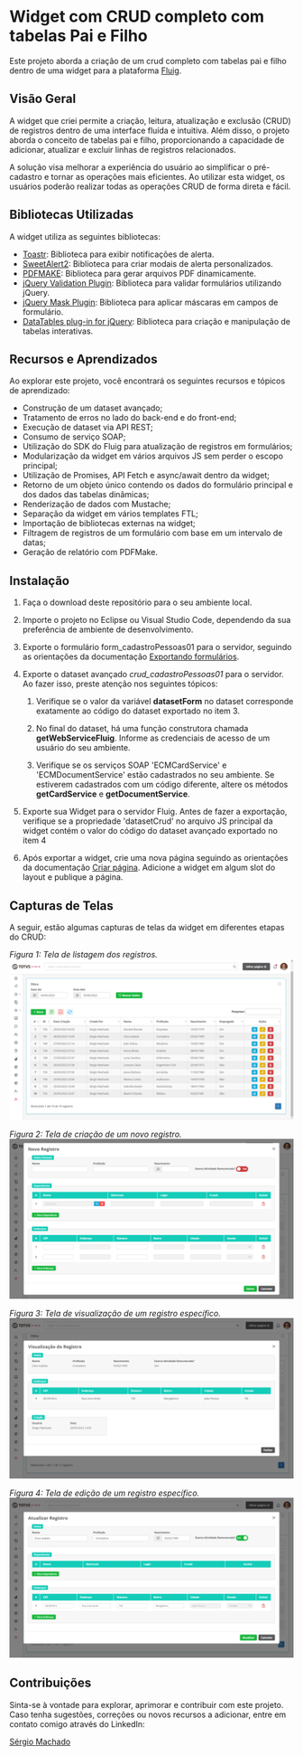 # Widget com CRUD completo com tabelas Pai e Filho

Este projeto aborda a criação de um crud completo com tabelas pai e filho dentro de uma widget para a plataforma [Fluig](https://www.totvs.com/fluig/).

## Visão Geral

A widget que criei permite a criação, leitura, atualização e exclusão (CRUD) de registros dentro de uma interface fluída e intuitiva. Além disso, o projeto aborda o conceito de tabelas pai e filho, proporcionando a capacidade de adicionar, atualizar e excluir linhas de registros relacionados.

A solução visa melhorar a experiência do usuário ao simplificar o pré-cadastro e tornar as operações mais eficientes. Ao utilizar esta widget, os usuários poderão realizar todas as operações CRUD de forma direta e fácil.

## Bibliotecas Utilizadas

A widget utiliza as seguintes bibliotecas:

- [Toastr](https://github.com/CodeSeven/toastr): Biblioteca para exibir notificações de alerta.
- [SweetAlert2](https://sweetalert2.github.io/): Biblioteca para criar modais de alerta personalizados.
- [PDFMAKE](https://pdfmake.github.io/docs/): Biblioteca para gerar arquivos PDF dinamicamente.
- [jQuery Validation Plugin](https://jqueryvalidation.org/): Biblioteca para validar formulários utilizando jQuery.
- [jQuery Mask Plugin](https://igorescobar.github.io/jQuery-Mask-Plugin/): Biblioteca para aplicar máscaras em campos de formulário.
- [DataTables plug-in for jQuery](https://datatables.net/): Biblioteca para criação e manipulação de tabelas interativas.


## Recursos e Aprendizados
Ao explorar este projeto, você encontrará os seguintes recursos e tópicos de aprendizado:

- Construção de um dataset avançado;
- Tratamento de erros no lado do back-end e do front-end;
- Execução de dataset via API REST;
- Consumo de serviço SOAP;
- Utilização do SDK do Fluig para atualização de registros em formulários;
- Modularização da widget em vários arquivos JS sem perder o escopo principal;
- Utilização de Promises, API Fetch e async/await dentro da widget;
- Retorno de um objeto único contendo os dados do formulário principal e dos dados das tabelas dinâmicas;
- Renderização de dados com Mustache;
- Separação da widget em vários templates FTL;
- Importação de bibliotecas externas na widget;
- Filtragem de registros de um formulário com base em um intervalo de datas;
- Geração de relatório com PDFMake.

## Instalação
1. Faça o download deste repositório para o seu ambiente local.
2. Importe o projeto no Eclipse ou Visual Studio Code, dependendo da sua preferência de ambiente de desenvolvimento.
3. Exporte o formulário form_cadastroPessoas01 para o servidor, seguindo as orientações da documentação [Exportando formulários](https://tdn.totvs.com/pages/releaseview.action?pageId=239018344#samples-3).
4. Exporte o dataset avançado *crud_cadastroPessoas01* para o servidor. Ao fazer isso, preste atenção nos seguintes tópicos:

   1. Verifique se o valor da variável **datasetForm** no dataset corresponde exatamente ao código do dataset exportado no item 3.

   2. No final do dataset, há uma função construtora chamada **getWebServiceFluig**. Informe as credenciais de acesso de um usuário do seu ambiente.

   3. Verifique se os serviços SOAP 'ECMCardService' e 'ECMDocumentService' estão cadastrados no seu ambiente. Se estiverem cadastrados com um código diferente, altere os métodos **getCardService** e **getDocumentService**.

5. Exporte sua Widget para o servidor Fluig. Antes de fazer a exportação, verifique se a propriedade 'datasetCrud' no arquivo JS principal da widget contém o valor do código do dataset avançado exportado no item 4

6. Após exportar a widget, crie uma nova página seguindo as orientações da documentação [Criar página](https://tdn.totvs.com/pages/releaseview.action?pageId=234455933). Adicione a widget em algum slot do layout e publique a página.


## Capturas de Telas

A seguir, estão algumas capturas de telas da widget em diferentes etapas do CRUD:

*Figura 1: Tela de listagem dos registros.*
![Tela de Listagem dos Registros](https://github.com/sergiomachadosilva/wgtCadastroPessoas/blob/master/forms/form_cadastroPessoas01/listagem_registros.png)

*Figura 2: Tela de criação de um novo registro.*
![Tela de Criação de um novo Registro](https://github.com/sergiomachadosilva/wgtCadastroPessoas/blob/master/forms/form_cadastroPessoas01/modal_criacao_registro.png)

*Figura 3: Tela de visualização de um registro específico.*
![Tela de Visualização de um Registro Específico](https://github.com/sergiomachadosilva/wgtCadastroPessoas/blob/master/forms/form_cadastroPessoas01/modal_visualizacao_registro.png)

*Figura 4: Tela de edição de um registro específico.*
![Tela de Edição de um Registro Específico](https://github.com/sergiomachadosilva/wgtCadastroPessoas/blob/master/forms/form_cadastroPessoas01/modal_edicao_registro.png)


## Contribuições

Sinta-se à vontade para explorar, aprimorar e contribuir com este projeto. Caso tenha sugestões, correções ou novos recursos a adicionar, entre em contato comigo através do LinkedIn:

[Sérgio Machado](https://www.linkedin.com/in/sergio-machado-analista-fluig)